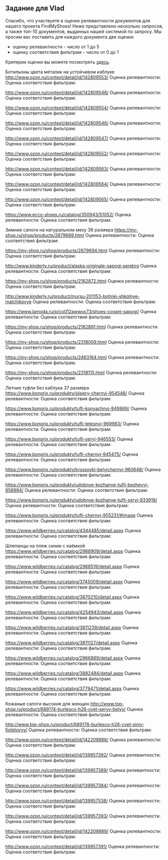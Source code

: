 ## Задание для Vlad

Спасибо, что участвуете в оценке релевантности документов для нашего проекта FindMyShoes! Ниже представлено несколько запросов, а также топ-10 документов, выданных нашей системой по запросу. Мы просим вас поставить для каждого документа две оценки:
 - оценку релевантности - число от 1 до 5
 - оценку соответствия фильтрам - число от 0 до 1

Критерии оценки вы можете посмотреть [здесь](https://github.com/ItsLastDay/FindMyShoes/blob/master/docs/assessment/criteria.md).




Ботильоны цвета металик на устойчивом каблуке
http://www.ozon.ru/context/detail/id/142809553/
Оценка релевантности: 
Оценка соответствия фильтрам: 

http://www.ozon.ru/context/detail/id/142809548/
Оценка релевантности: 
Оценка соответствия фильтрам: 

http://www.ozon.ru/context/detail/id/142809554/
Оценка релевантности: 
Оценка соответствия фильтрам: 

http://www.ozon.ru/context/detail/id/142809546/
Оценка релевантности: 
Оценка соответствия фильтрам: 

http://www.ozon.ru/context/detail/id/142809547/
Оценка релевантности: 
Оценка соответствия фильтрам: 

http://www.ozon.ru/context/detail/id/142809552/
Оценка релевантности: 
Оценка соответствия фильтрам: 

http://www.ozon.ru/context/detail/id/142809563/
Оценка релевантности: 
Оценка соответствия фильтрам: 

http://www.ozon.ru/context/detail/id/142809564/
Оценка релевантности: 
Оценка соответствия фильтрам: 

http://www.ozon.ru/context/detail/id/142809565/
Оценка релевантности: 
Оценка соответствия фильтрам: 

https://www.ecco-shoes.ru/catalog/350943/51052/
Оценка релевантности: 
Оценка соответствия фильтрам: 





Зимние сапоги на натуральном меху 38 размера
https://my-shop.ru/shop/products/2879689.html
Оценка релевантности: 
Оценка соответствия фильтрам: 

https://my-shop.ru/shop/products/2879694.html
Оценка релевантности: 
Оценка соответствия фильтрам: 

http://www.kinderly.ru/product/alaska-originale-sapogi-serebro
Оценка релевантности: 
Оценка соответствия фильтрам: 

https://my-shop.ru/shop/products/2162872.html
Оценка релевантности: 
Оценка соответствия фильтрам: 

http://www.kinderly.ru/product/mursu-201153-botinki-shkolnye-malchikovye
Оценка релевантности: 
Оценка соответствия фильтрам: 

https://www.lamoda.ru/p/co012awwox73/shoes-covani-sapogi/
Оценка релевантности: 
Оценка соответствия фильтрам: 

https://my-shop.ru/shop/products/2162891.html
Оценка релевантности: 
Оценка соответствия фильтрам: 

https://my-shop.ru/shop/products/2318059.html
Оценка релевантности: 
Оценка соответствия фильтрам: 

https://my-shop.ru/shop/products/2463164.html
Оценка релевантности: 
Оценка соответствия фильтрам: 

https://my-shop.ru/shop/products/2318115.html
Оценка релевантности: 
Оценка соответствия фильтрам: 





Летние туфли без каблука 37 размера
https://www.bonprix.ru/produkty/slipery-chernyj-954548/
Оценка релевантности: 
Оценка соответствия фильтрам: 

https://www.bonprix.ru/produkty/tufli-konyachnyj-949869/
Оценка релевантности: 
Оценка соответствия фильтрам: 

https://www.bonprix.ru/produkty/tufli-telesnyj-969983/
Оценка релевантности: 
Оценка соответствия фильтрам: 

https://www.bonprix.ru/produkty/tufli-seryj-946553/
Оценка релевантности: 
Оценка соответствия фильтрам: 

https://www.bonprix.ru/produkty/tufli-chernyj-945475/
Оценка релевантности: 
Оценка соответствия фильтрам: 

https://www.bonprix.ru/produkty/krossovki-belyjchernyj-960648/
Оценка релевантности: 
Оценка соответствия фильтрам: 

https://www.bonprix.ru/produkty/udobnye-kozhanye-tufli-bezhevyj-958994/
Оценка релевантности: 
Оценка соответствия фильтрам: 

https://www.bonprix.ru/produkty/udobnye-kozhanye-tufli-seryj-933918/
Оценка релевантности: 
Оценка соответствия фильтрам: 

https://www.bonprix.ru/produkty/tufli-chernyj-955231/#image
Оценка релевантности: 
Оценка соответствия фильтрам: 

https://www.wildberries.ru/catalog/4344485/detail.aspx
Оценка релевантности: 
Оценка соответствия фильтрам: 





Шлепанцы на пляж синие с каёмкой
https://www.wildberries.ru/catalog/2988909/detail.aspx
Оценка релевантности: 
Оценка соответствия фильтрам: 

https://www.wildberries.ru/catalog/2988519/detail.aspx
Оценка релевантности: 
Оценка соответствия фильтрам: 

https://www.wildberries.ru/catalog/3745009/detail.aspx
Оценка релевантности: 
Оценка соответствия фильтрам: 

https://www.wildberries.ru/catalog/3870210/detail.aspx
Оценка релевантности: 
Оценка соответствия фильтрам: 

https://www.wildberries.ru/catalog/4254943/detail.aspx
Оценка релевантности: 
Оценка соответствия фильтрам: 

https://www.wildberries.ru/catalog/3811239/detail.aspx
Оценка релевантности: 
Оценка соответствия фильтрам: 

https://www.wildberries.ru/catalog/3811127/detail.aspx
Оценка релевантности: 
Оценка соответствия фильтрам: 

https://www.wildberries.ru/catalog/2966889/detail.aspx
Оценка релевантности: 
Оценка соответствия фильтрам: 

https://www.wildberries.ru/catalog/3882484/detail.aspx
Оценка релевантности: 
Оценка соответствия фильтрам: 

https://www.wildberries.ru/catalog/3779471/detail.aspx
Оценка релевантности: 
Оценка соответствия фильтрам: 





Кожаные сапоги высокие для женщин
http://www.top-shop.ru/product/689174-burlesco-h26-cvet-seryy-belyy/
Оценка релевантности: 
Оценка соответствия фильтрам: 

http://www.top-shop.ru/product/689178-burlesco-h26-cvet-siniy-fioletovyy/
Оценка релевантности: 
Оценка соответствия фильтрам: 

http://www.ozon.ru/context/detail/id/142209888/
Оценка релевантности: 
Оценка соответствия фильтрам: 

http://www.ozon.ru/context/detail/id/139957392/
Оценка релевантности: 
Оценка соответствия фильтрам: 

http://www.ozon.ru/context/detail/id/139957389/
Оценка релевантности: 
Оценка соответствия фильтрам: 

http://www.ozon.ru/context/detail/id/139957384/
Оценка релевантности: 
Оценка соответствия фильтрам: 

http://www.ozon.ru/context/detail/id/139957538/
Оценка релевантности: 
Оценка соответствия фильтрам: 

http://www.ozon.ru/context/detail/id/139957393/
Оценка релевантности: 
Оценка соответствия фильтрам: 

http://www.ozon.ru/context/detail/id/142209889/
Оценка релевантности: 
Оценка соответствия фильтрам: 

http://www.ozon.ru/context/detail/id/139957391/
Оценка релевантности: 
Оценка соответствия фильтрам: 





